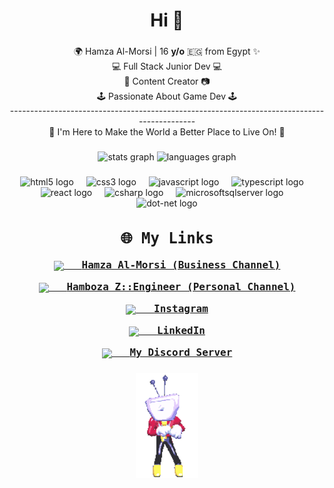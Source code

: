 <h1 align="center">Hi 💖</h1>

###

<p align="center">🌍 Hamza Al-Morsi | 16 <b>y/o</b> 🇪🇬 from Egypt ✨<br>💻 Full Stack Junior Dev 💻 <br>🎥 Content Creator 📷<br>🕹️ Passionate About Game Dev 🕹️<br>--------------------------------------------------------------------------------------------<br>🎯 I'm Here to Make the World a Better Place to Live On! 🎯</p>

###

<div align="center">
  <img src="https://github-readme-stats.vercel.app/api?username=hamzaal-morsi&hide_title=false&hide_rank=false&show_icons=true&include_all_commits=true&count_private=true&disable_animations=false&theme=dracula&locale=en&hide_border=false" height="150" alt="stats graph"  />
  <img src="https://github-readme-stats.vercel.app/api/top-langs?username=hamzaal-morsi&locale=en&hide_title=false&layout=compact&card_width=320&langs_count=5&theme=dracula&hide_border=false" height="150" alt="languages graph"  />
</div>

###

<div align="center">
  <img src="https://cdn.jsdelivr.net/gh/devicons/devicon/icons/html5/html5-original.svg" height="30" alt="html5 logo" width=64" height="64" />
  <img width="12" />
  <img src="https://cdn.jsdelivr.net/gh/devicons/devicon/icons/css3/css3-original.svg" height="30" alt="css3 logo" width=64" height="64" />
  <img width="12" />
  <img src="https://cdn.jsdelivr.net/gh/devicons/devicon/icons/javascript/javascript-original.svg" height="30" alt="javascript logo" width=64" height="64" />
  <img width="12" />
  <img src="https://cdn.jsdelivr.net/gh/devicons/devicon/icons/typescript/typescript-original.svg" height="30" alt="typescript logo"width=64" height="64"  />
  <img width="12" />
  <img src="https://cdn.jsdelivr.net/gh/devicons/devicon/icons/react/react-original.svg" height="30" alt="react logo" width=64" height="64" />
  <img width="12" />
  <img src="https://cdn.jsdelivr.net/gh/devicons/devicon/icons/csharp/csharp-original.svg" height="30" alt="csharp logo" width=64" height="64" />
  <img width="12" />
  <img src="https://cdn.jsdelivr.net/gh/devicons/devicon/icons/microsoftsqlserver/microsoftsqlserver-plain.svg" height="30" alt="microsoftsqlserver logo" width=64" height="64" />
  <img width="12" />
  <img src="https://cdn.jsdelivr.net/gh/devicons/devicon/icons/dot-net/dot-net-original.svg" height="30" alt="dot-net logo" width=64" height="64" />
</div>

###
<!-- Social Links -->
<div align="center" style="font-family: monospace; font-size: 16px;">
  <h2>🌐 My Links</h2>
  
  <p>
    <a href="https://www.youtube.com/@HamzaAl-Morsi" target="_blank">
      <img src="https://upload.wikimedia.org/wikipedia/commons/0/09/YouTube_full-color_icon_%282017%29.svg" width="24" style="vertical-align: middle;" />
      &nbsp; <strong>Hamza Al-Morsi (Business Channel)</strong>
    </a>
  </p>

  <p>
    <a href="https://www.youtube.com/@HambozaZ_Engineer" target="_blank">
      <img src="https://upload.wikimedia.org/wikipedia/commons/0/09/YouTube_full-color_icon_%282017%29.svg" width="24" style="vertical-align: middle;" />
      &nbsp; <strong>Hamboza Z::Engineer (Personal Channel)</strong>
    </a>
  </p>
    <a href="https://www.instagram.com/hambozazengineer/" target="_blank">
      <img src="https://www.svgrepo.com/show/452229/instagram-1.svg" width="24" style="vertical-align: middle;" />
      &nbsp; <strong>Instagram</strong>
    </a>
  </p>

  <p>
    <a href="https://www.linkedin.com/in/hamza-al-morsi-7bb875369/" target="_blank">
      <img src="https://cdn.jsdelivr.net/gh/devicons/devicon/icons/linkedin/linkedin-original.svg" width="24" style="vertical-align: middle;" />
      &nbsp; <strong>LinkedIn</strong>
    </a>
  </p>

  <p>
    <a href="https://discord.gg/RgPYV5n6qk" target="_blank">
      <img src="https://www.svgrepo.com/show/353655/discord-icon.svg" width="24" style="vertical-align: middle;" />
      &nbsp; <strong>My Discord Server</strong>
    </a>
  </p>
</div>


###

<div align="center">
<img src="MrTennaDance.gif" alt="MrTennaDance" align="center" width="20%" height="auto"/>
</div>

###

<br clear="both">

###

